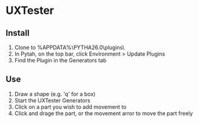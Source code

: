 # UXTester

## Install
1. Clone to %APPDATA%\PYTHA26.0\plugins\
2. In Pytah, on the top bar, click Environment > Update Plugins
3. Find the Plugin in the Generators tab 

## Use
1. Draw a shape (e.g. 'q' for a box) 
2. Start the UXTester Generators
3. Click on a part you wish to add movement to
4. Click and drage the part, or the movement arror to move the part freely
